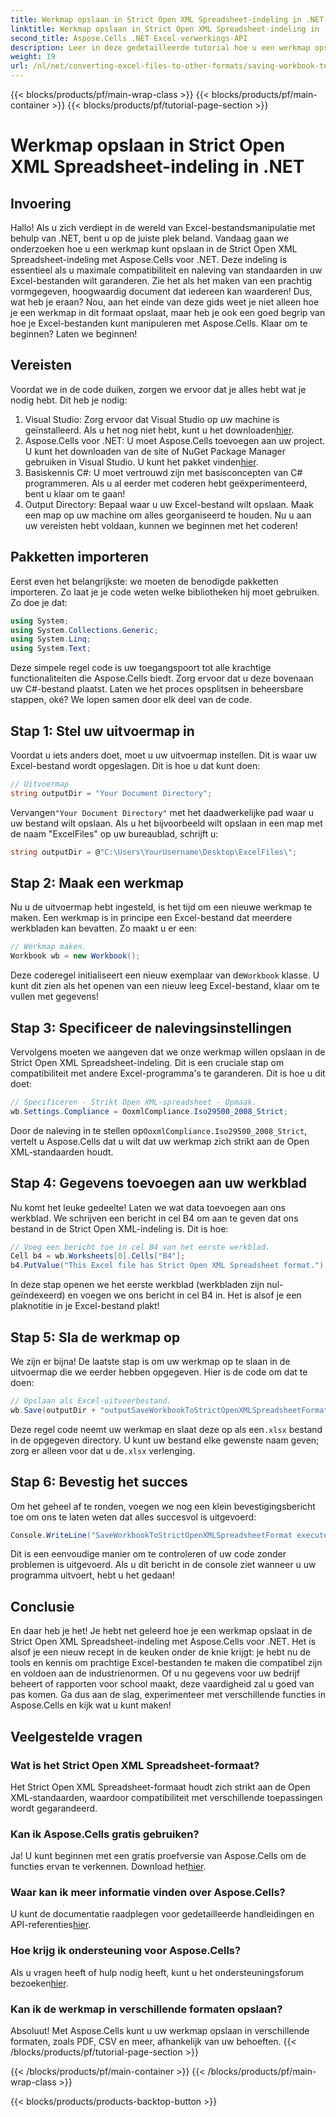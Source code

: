```yaml
---
title: Werkmap opslaan in Strict Open XML Spreadsheet-indeling in .NET
linktitle: Werkmap opslaan in Strict Open XML Spreadsheet-indeling in .NET
second_title: Aspose.Cells .NET Excel-verwerkings-API
description: Leer in deze gedetailleerde tutorial hoe u een werkmap opslaat in de Strict Open XML Spreadsheet-indeling met behulp van Aspose.Cells voor .NET.
weight: 19
url: /nl/net/converting-excel-files-to-other-formats/saving-workbook-to-strict-open-xml-spreadsheet-format/
---
```


{{< blocks/products/pf/main-wrap-class >}}
{{< blocks/products/pf/main-container >}}
{{< blocks/products/pf/tutorial-page-section >}}

# Werkmap opslaan in Strict Open XML Spreadsheet-indeling in .NET

## Invoering
Hallo! Als u zich verdiept in de wereld van Excel-bestandsmanipulatie met behulp van .NET, bent u op de juiste plek beland. Vandaag gaan we onderzoeken hoe u een werkmap kunt opslaan in de Strict Open XML Spreadsheet-indeling met Aspose.Cells voor .NET. Deze indeling is essentieel als u maximale compatibiliteit en naleving van standaarden in uw Excel-bestanden wilt garanderen. Zie het als het maken van een prachtig vormgegeven, hoogwaardig document dat iedereen kan waarderen!
Dus, wat heb je eraan? Nou, aan het einde van deze gids weet je niet alleen hoe je een werkmap in dit formaat opslaat, maar heb je ook een goed begrip van hoe je Excel-bestanden kunt manipuleren met Aspose.Cells. Klaar om te beginnen? Laten we beginnen!
## Vereisten
Voordat we in de code duiken, zorgen we ervoor dat je alles hebt wat je nodig hebt. Dit heb je nodig:
1.  Visual Studio: Zorg ervoor dat Visual Studio op uw machine is geïnstalleerd. Als u het nog niet hebt, kunt u het downloaden[hier](https://visualstudio.microsoft.com/).
2.  Aspose.Cells voor .NET: U moet Aspose.Cells toevoegen aan uw project. U kunt het downloaden van de site of NuGet Package Manager gebruiken in Visual Studio. U kunt het pakket vinden[hier](https://releases.aspose.com/cells/net/).
3. Basiskennis C#: U moet vertrouwd zijn met basisconcepten van C# programmeren. Als u al eerder met coderen hebt geëxperimenteerd, bent u klaar om te gaan!
4. Output Directory: Bepaal waar u uw Excel-bestand wilt opslaan. Maak een map op uw machine om alles georganiseerd te houden.
Nu u aan uw vereisten hebt voldaan, kunnen we beginnen met het coderen!
## Pakketten importeren
Eerst even het belangrijkste: we moeten de benodigde pakketten importeren. Zo laat je je code weten welke bibliotheken hij moet gebruiken. Zo doe je dat:
```csharp
using System;
using System.Collections.Generic;
using System.Linq;
using System.Text;
```
Deze simpele regel code is uw toegangspoort tot alle krachtige functionaliteiten die Aspose.Cells biedt. Zorg ervoor dat u deze bovenaan uw C#-bestand plaatst. 
Laten we het proces opsplitsen in beheersbare stappen, oké? We lopen samen door elk deel van de code.
## Stap 1: Stel uw uitvoermap in
Voordat u iets anders doet, moet u uw uitvoermap instellen. Dit is waar uw Excel-bestand wordt opgeslagen. Dit is hoe u dat kunt doen:
```csharp
// Uitvoermap
string outputDir = "Your Document Directory";
```
 Vervangen`"Your Document Directory"` met het daadwerkelijke pad waar u uw bestand wilt opslaan. Als u het bijvoorbeeld wilt opslaan in een map met de naam "ExcelFiles" op uw bureaublad, schrijft u:
```csharp
string outputDir = @"C:\Users\YourUsername\Desktop\ExcelFiles\";
```
## Stap 2: Maak een werkmap
Nu u de uitvoermap hebt ingesteld, is het tijd om een nieuwe werkmap te maken. Een werkmap is in principe een Excel-bestand dat meerdere werkbladen kan bevatten. Zo maakt u er een:
```csharp
// Werkmap maken.
Workbook wb = new Workbook();
```
 Deze coderegel initialiseert een nieuw exemplaar van de`Workbook` klasse. U kunt dit zien als het openen van een nieuw leeg Excel-bestand, klaar om te vullen met gegevens!
## Stap 3: Specificeer de nalevingsinstellingen
Vervolgens moeten we aangeven dat we onze werkmap willen opslaan in de Strict Open XML Spreadsheet-indeling. Dit is een cruciale stap om compatibiliteit met andere Excel-programma's te garanderen. Dit is hoe u dit doet:
```csharp
// Specificeren - Strikt Open XML-spreadsheet - Opmaak.
wb.Settings.Compliance = OoxmlCompliance.Iso29500_2008_Strict;
```
 Door de naleving in te stellen op`OoxmlCompliance.Iso29500_2008_Strict`, vertelt u Aspose.Cells dat u wilt dat uw werkmap zich strikt aan de Open XML-standaarden houdt.
## Stap 4: Gegevens toevoegen aan uw werkblad
Nu komt het leuke gedeelte! Laten we wat data toevoegen aan ons werkblad. We schrijven een bericht in cel B4 om aan te geven dat ons bestand in de Strict Open XML-indeling is. Dit is hoe:
```csharp
// Voeg een bericht toe in cel B4 van het eerste werkblad.
Cell b4 = wb.Worksheets[0].Cells["B4"];
b4.PutValue("This Excel file has Strict Open XML Spreadsheet format.");
```
In deze stap openen we het eerste werkblad (werkbladen zijn nul-geïndexeerd) en voegen we ons bericht in cel B4 in. Het is alsof je een plaknotitie in je Excel-bestand plakt!
## Stap 5: Sla de werkmap op
We zijn er bijna! De laatste stap is om uw werkmap op te slaan in de uitvoermap die we eerder hebben opgegeven. Hier is de code om dat te doen:
```csharp
// Opslaan als Excel-uitvoerbestand.
wb.Save(outputDir + "outputSaveWorkbookToStrictOpenXMLSpreadsheetFormat.xlsx", SaveFormat.Xlsx);
```
 Deze regel code neemt uw werkmap en slaat deze op als een`.xlsx` bestand in de opgegeven directory. U kunt uw bestand elke gewenste naam geven; zorg er alleen voor dat u de`.xlsx` verlenging.
## Stap 6: Bevestig het succes
Om het geheel af te ronden, voegen we nog een klein bevestigingsbericht toe om ons te laten weten dat alles succesvol is uitgevoerd:
```csharp
Console.WriteLine("SaveWorkbookToStrictOpenXMLSpreadsheetFormat executed successfully.");
```
Dit is een eenvoudige manier om te controleren of uw code zonder problemen is uitgevoerd. Als u dit bericht in de console ziet wanneer u uw programma uitvoert, hebt u het gedaan!
## Conclusie
En daar heb je het! Je hebt net geleerd hoe je een werkmap opslaat in de Strict Open XML Spreadsheet-indeling met Aspose.Cells voor .NET. Het is alsof je een nieuw recept in de keuken onder de knie krijgt: je hebt nu de tools en kennis om prachtige Excel-bestanden te maken die compatibel zijn en voldoen aan de industrienormen.
Of u nu gegevens voor uw bedrijf beheert of rapporten voor school maakt, deze vaardigheid zal u goed van pas komen. Ga dus aan de slag, experimenteer met verschillende functies in Aspose.Cells en kijk wat u kunt maken!
## Veelgestelde vragen
### Wat is het Strict Open XML Spreadsheet-formaat?
Het Strict Open XML Spreadsheet-formaat houdt zich strikt aan de Open XML-standaarden, waardoor compatibiliteit met verschillende toepassingen wordt gegarandeerd.
### Kan ik Aspose.Cells gratis gebruiken?
 Ja! U kunt beginnen met een gratis proefversie van Aspose.Cells om de functies ervan te verkennen. Download het[hier](https://releases.aspose.com/).
### Waar kan ik meer informatie vinden over Aspose.Cells?
 U kunt de documentatie raadplegen voor gedetailleerde handleidingen en API-referenties[hier](https://reference.aspose.com/cells/net/).
### Hoe krijg ik ondersteuning voor Aspose.Cells?
 Als u vragen heeft of hulp nodig heeft, kunt u het ondersteuningsforum bezoeken[hier](https://forum.aspose.com/c/cells/9).
### Kan ik de werkmap in verschillende formaten opslaan?
Absoluut! Met Aspose.Cells kunt u uw werkmap opslaan in verschillende formaten, zoals PDF, CSV en meer, afhankelijk van uw behoeften.
{{< /blocks/products/pf/tutorial-page-section >}}

{{< /blocks/products/pf/main-container >}}
{{< /blocks/products/pf/main-wrap-class >}}

{{< blocks/products/products-backtop-button >}}
